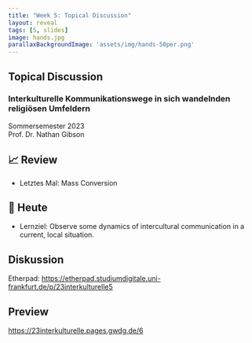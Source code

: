 ```yaml
---
title: "Week 5: Topical Discussion"
layout: reveal
tags: [5, slides]
image: hands.jpg
parallaxBackgroundImage: 'assets/img/hands-50per.png'
---
```


## Topical Discussion

### Interkulturelle Kommunikationswege in sich wandelnden religiösen Umfeldern

Sommersemester 2023  
Prof. Dr. Nathan Gibson


<!-- ## Upcoming

Nächste Woche: **Endet um 13:15**

![Martkplatz Flyer](../assets/img/marktplatz.jpg){: .fragment style="height: 500px; margin: auto"} -->

<!-- ## Sprechstunden

morgen 10-11h  
Sugar Cookies -->

## 📈 Review

- Letztes Mal: Mass Conversion

## 🧭 Heute 

- Lernziel: Observe some dynamics of intercultural communication in a current, local situation.

## Diskussion

Etherpad: <https://etherpad.studiumdigitale.uni-frankfurt.de/p/23interkulturelle5>

## Preview

<https://23interkulturelle.pages.gwdg.de/6>



